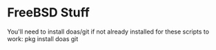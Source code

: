 # FreeBSD Stuff
You'll need to install doas/git if not already installed for these scripts to work:
pkg install doas git

